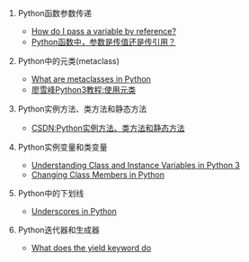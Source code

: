 1. Python函数参数传递
    - [How do I pass a variable by reference?](https://stackoverflow.com/questions/986006/how-do-i-pass-a-variable-by-reference)
    - [Python函数中，参数是传值还是传引用？](https://foofish.net/python-function-args.html)

2. Python中的元类(metaclass)
    - [What are metaclasses in Python](http://stackoverflow.com/questions/100003/what-is-a-metaclass-in-python)
    - [廖雪峰Python3教程:使用元类](https://www.liaoxuefeng.com/wiki/0014316089557264a6b348958f449949df42a6d3a2e542c000/0014319106919344c4ef8b1e04c48778bb45796e0335839000)

3. Python实例方法、类方法和静态方法
    - [CSDN:Python实例方法、类方法和静态方法](https://blog.csdn.net/lihao21/article/details/79762681)

4. Python实例变量和类变量
    - [Understanding Class and Instance Variables in Python 3](https://www.digitalocean.com/community/tutorials/understanding-class-and-instance-variables-in-python-3)
    - [Changing Class Members in Python](https://www.geeksforgeeks.org/g-fact-42-changing-class-members-python/)

5. Python中的下划线
    - [Underscores in Python](https://shahriar.svbtle.com/underscores-in-python)

6. Python迭代器和生成器
    - [What does the yield keyword do](https://stackoverflow.com/questions/231767/what-does-the-yield-keyword-do)
